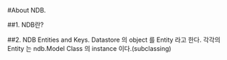 #About NDB.

##1. NDB란?

##2. NDB Entities and Keys.
Datastore 의 object 를 Entity 라고 한다.
각각의 Entity 는 ndb.Model Class 의 instance 이다.(subclassing)

